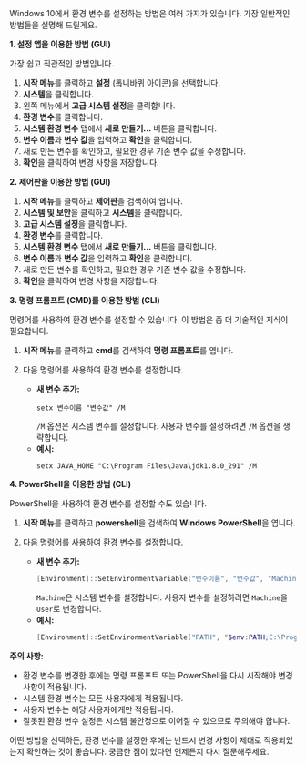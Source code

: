 Windows 10에서 환경 변수를 설정하는 방법은 여러 가지가 있습니다. 가장 일반적인 방법들을 설명해 드릴게요.

**1. 설정 앱을 이용한 방법 (GUI)**

가장 쉽고 직관적인 방법입니다.

1.  **시작 메뉴**를 클릭하고 **설정** (톱니바퀴 아이콘)을 선택합니다.
2.  **시스템**을 클릭합니다.
3.  왼쪽 메뉴에서 **고급 시스템 설정**을 클릭합니다.
4.  **환경 변수**를 클릭합니다.
5.  **시스템 환경 변수** 탭에서 **새로 만들기...** 버튼을 클릭합니다.
6.  **변수 이름**과 **변수 값**을 입력하고 **확인**을 클릭합니다.
7.  새로 만든 변수를 확인하고, 필요한 경우 기존 변수 값을 수정합니다.
8.  **확인**을 클릭하여 변경 사항을 저장합니다.

**2. 제어판을 이용한 방법 (GUI)**

1.  **시작 메뉴**를 클릭하고 **제어판**을 검색하여 엽니다.
2.  **시스템 및 보안**을 클릭하고 **시스템**을 클릭합니다.
3.  **고급 시스템 설정**을 클릭합니다.
4.  **환경 변수**를 클릭합니다.
5.  **시스템 환경 변수** 탭에서 **새로 만들기...** 버튼을 클릭합니다.
6.  **변수 이름**과 **변수 값**을 입력하고 **확인**을 클릭합니다.
7.  새로 만든 변수를 확인하고, 필요한 경우 기존 변수 값을 수정합니다.
8.  **확인**을 클릭하여 변경 사항을 저장합니다.

**3. 명령 프롬프트 (CMD)를 이용한 방법 (CLI)**

명령어를 사용하여 환경 변수를 설정할 수 있습니다. 이 방법은 좀 더 기술적인 지식이 필요합니다.

1.  **시작 메뉴**를 클릭하고 **cmd**를 검색하여 **명령 프롬프트**를 엽니다.
2.  다음 명령어를 사용하여 환경 변수를 설정합니다.

    *   **새 변수 추가:**
        ```
        setx 변수이름 "변수값" /M
        ```
        `/M` 옵션은 시스템 변수를 설정합니다. 사용자 변수를 설정하려면 `/M` 옵션을 생략합니다.
    *   **예시:**
        ```
        setx JAVA_HOME "C:\Program Files\Java\jdk1.8.0_291" /M
        ```

**4. PowerShell을 이용한 방법 (CLI)**

PowerShell을 사용하여 환경 변수를 설정할 수도 있습니다.

1.  **시작 메뉴**를 클릭하고 **powershell**을 검색하여 **Windows PowerShell**을 엽니다.
2.  다음 명령어를 사용하여 환경 변수를 설정합니다.

    *   **새 변수 추가:**
        ```powershell
        [Environment]::SetEnvironmentVariable("변수이름", "변수값", "Machine")
        ```
        `Machine`은 시스템 변수를 설정합니다. 사용자 변수를 설정하려면 `Machine`을 `User`로 변경합니다.
    *   **예시:**
        ```powershell
        [Environment]::SetEnvironmentVariable("PATH", "$env:PATH;C:\Program Files\MyProgram", "Machine")
        ```

**주의 사항:**

*   환경 변수를 변경한 후에는 명령 프롬프트 또는 PowerShell을 다시 시작해야 변경 사항이 적용됩니다.
*   시스템 환경 변수는 모든 사용자에게 적용됩니다.
*   사용자 변수는 해당 사용자에게만 적용됩니다.
*   잘못된 환경 변수 설정은 시스템 불안정으로 이어질 수 있으므로 주의해야 합니다.

어떤 방법을 선택하든, 환경 변수를 설정한 후에는 반드시 변경 사항이 제대로 적용되었는지 확인하는 것이 좋습니다.  궁금한 점이 있다면 언제든지 다시 질문해주세요.